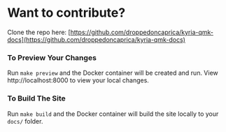 # Want to contribute?

Clone the repo here:  [https://github.com/droppedoncaprica/kyria-qmk-docs](https://github.com/droppedoncaprica/kyria-qmk-docs)

### To Preview Your Changes

Run `make preview` and the Docker container will be created and run.  View http://localhost:8000 to view your local changes.

### To Build The Site

Run `make build` and the Docker container will build the site locally to your `docs/` folder.
